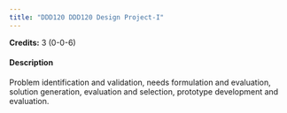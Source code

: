 ```yaml
---
title: "DDD120 DDD120 Design Project-I"
---
```

**Credits:** 3 (0-0-6)

#### Description
Problem identification and validation, needs formulation and evaluation, solution generation, evaluation and selection, prototype development and evaluation.